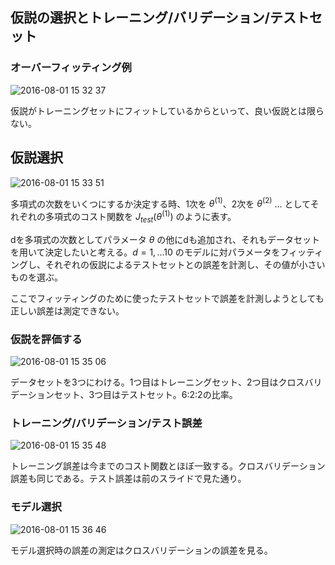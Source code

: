 ## 仮説の選択とトレーニング/バリデーション/テストセット

### オーバーフィッティング例

![2016-08-01 15 32 37](https://cloud.githubusercontent.com/assets/6447085/17285355/334a63a0-57fd-11e6-8fde-894dffa7b414.png)

仮説がトレーニングセットにフィットしているからといって、良い仮説とは限らない。

## 仮説選択

![2016-08-01 15 33 51](https://cloud.githubusercontent.com/assets/6447085/17285402/60cd819a-57fd-11e6-8116-27e2877cf4c3.png)


多項式の次数をいくつにするか決定する時、1次を $\theta^{(1)}$、2次を $\theta^{(2)}$ ... としてそれぞれの多項式のコスト関数を $J_{test}(\theta^{(1)})$ のように表す。

dを多項式の次数としてパラメータ $\theta$ の他にdも追加され、それもデータセットを用いて決定したいと考える。$d = 1,...10$ のモデルに対パラメータをフィッティングし、それぞれの仮説によるテストセットとの誤差を計測し、その値が小さいものを選ぶ。

ここでフィッティングのために使ったテストセットで誤差を計測しようとしても正しい誤差は測定できない。

### 仮説を評価する

![2016-08-01 15 35 06](https://cloud.githubusercontent.com/assets/6447085/17285429/9103d76a-57fd-11e6-8f29-e8f94a7d34f2.png)

データセットを3つにわける。1つ目はトレーニングセット、2つ目はクロスバリデーションセット、3つ目はテストセット。6:2:2の比率。

### トレーニング/バリデーション/テスト誤差

![2016-08-01 15 35 48](https://cloud.githubusercontent.com/assets/6447085/17285448/afdbc346-57fd-11e6-9413-53ef884e5b34.png)

トレーニング誤差は今までのコスト関数とほぼ一致する。クロスバリデーション誤差も同じである。テスト誤差は前のスライドで見た通り。

### モデル選択

![2016-08-01 15 36 46](https://cloud.githubusercontent.com/assets/6447085/17285462/ca3cbd44-57fd-11e6-9c62-74ac6c28be08.png)

モデル選択時の誤差の測定はクロスバリデーションの誤差を見る。
